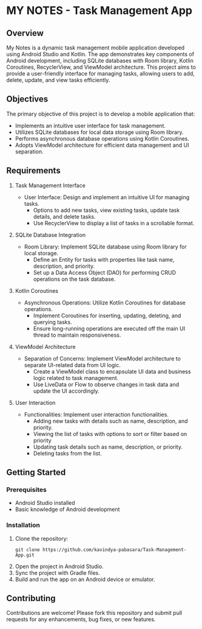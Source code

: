 # MY NOTES - Task Management App

## Overview
My Notes is a dynamic task management mobile application developed using Android Studio and Kotlin. The app demonstrates key components of Android development, including SQLite databases with Room library, Kotlin Coroutines, RecyclerView, and ViewModel architecture. This project aims to provide a user-friendly interface for managing tasks, allowing users to add, delete, update, and view tasks efficiently.

## Objectives
The primary objective of this project is to develop a mobile application that:
  * Implements an intuitive user interface for task management.
  * Utilizes SQLite databases for local data storage using Room library.
  * Performs asynchronous database operations using Kotlin Coroutines.
  * Adopts ViewModel architecture for efficient data management and UI separation.

## Requirements
1. Task Management Interface
   * User Interface: Design and implement an intuitive UI for managing tasks.
       * Options to add new tasks, view existing tasks, update task details, and delete tasks.
       * Use RecyclerView to display a list of tasks in a scrollable format.
    
2. SQLite Database Integration
   * Room Library: Implement SQLite database using Room library for local storage.
       * Define an Entity for tasks with properties like task name, description, and priority.
       * Set up a Data Access Object (DAO) for performing CRUD operations on the task database.
    
3. Kotlin Coroutines
   * Asynchronous Operations: Utilize Kotlin Coroutines for database operations.
       * Implement Coroutines for inserting, updating, deleting, and querying tasks.
       * Ensure long-running operations are executed off the main UI thread to maintain responsiveness.
    
4. ViewModel Architecture
   * Separation of Concerns: Implement ViewModel architecture to separate UI-related data from UI logic.
       * Create a ViewModel class to encapsulate UI data and business logic related to task management.
       * Use LiveData or Flow to observe changes in task data and update the UI accordingly.
    
5. User Interaction
   * Functionalities: Implement user interaction functionalities.
       * Adding new tasks with details such as name, description, and priority.
       * Viewing the list of tasks with options to sort or filter based on priority
       * Updating task details such as name, description, or priority.
       * Deleting tasks from the list.

## Getting Started
### Prerequisites
* Android Studio installed
* Basic knowledge of Android development

### Installation
1. Clone the repository:
   ```
   git clone https://github.com/kavindya-pabasara/Task-Management-App.git
   ```
2. Open the project in Android Studio.
3. Sync the project with Gradle files.
4. Build and run the app on an Android device or emulator.

## Contributing
Contributions are welcome! Please fork this repository and submit pull requests for any enhancements, bug fixes, or new features.
